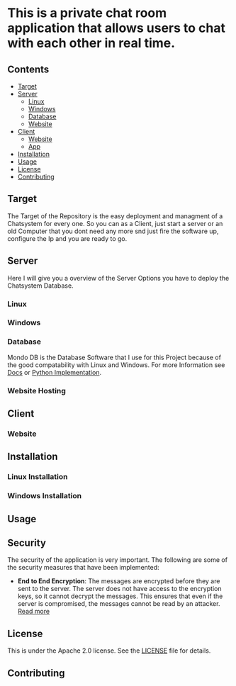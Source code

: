 # This is a private chat room application that allows users to chat with each other in real time.

## Contents

- [Target](#target)
- [Server](#server)
  - [Linux](#linux)
  - [Windows](#windows)
  - [Database](#database)
  - [Website](#website-hosting)
- [Client](#client)
  - [Website](#website)
  - [App](#app)
- [Installation](#installation)
- [Usage](#usage)
- [License](#license)
- [Contributing](#contributing)

## Target

The Target of the Repository is the easy deployment and managment of a Chatsystem for every one. So you can as a Client, just start a server or an old Computer that you dont need any more snd just fire the software up, configure the Ip and you are ready to go.

## Server

Here I will give you a overview of the Server Options you have to deploy the Chatsystem Database.

### Linux

### Windows

### Database

Mondo DB is the Database Software that I use for this Project because of the good compatability with Linux and Windows.
For more Information see [Docs](docs/Mongodb.md) or [Python Implementation](docs/database_docs.md).

### Website Hosting

## Client

### Website

## Installation

### Linux Installation

### Windows Installation

## Usage

## Security

The security of the application is very important. The following are some of the security measures that have been implemented:

- **End to End Encryption**: The messages are encrypted before they are sent to the server. The server does not have access to the encryption keys, so it cannot decrypt the messages. This ensures that even if the server is compromised, the messages cannot be read by an attacker. [Read more](docs/CRYPT.md)

## License

This is under the Apache 2.0 license. See the [LICENSE](LICENSE) file for details.

## Contributing
